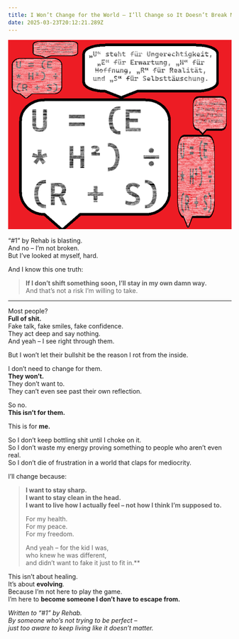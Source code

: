 ```yaml
---
title: I Won’t Change for the World – I’ll Change so It Doesn’t Break Me.
date: 2025-03-23T20:12:21.289Z
---
```

![?](/assets/images/sinnlos.png "?")

“#1” by Rehab is blasting.\
And no – I’m not broken.\
But I’ve looked at myself, hard.

And I know this one truth:

> **If I don’t shift something soon, I’ll stay in my own damn way.**\
> And that’s not a risk I’m willing to take.

- - -

Most people?\
**Full of shit.**\
Fake talk, fake smiles, fake confidence.\
They act deep and say nothing.\
And yeah – I see right through them.

But I won’t let their bullshit be the reason I rot from the inside.

I don’t need to change for them.\
**They won’t.**\
They don’t want to.\
They can’t even see past their own reflection.

So no.\
**This isn’t for them.**

This is for **me.**

So I don’t keep bottling shit until I choke on it.\
So I don’t waste my energy proving something to people who aren’t even real.\
So I don’t die of frustration in a world that claps for mediocrity.

I’ll change because:

> **I want to stay sharp.\
> I want to stay clean in the head.\
> I want to live how I actually feel – not how I think I’m supposed to.**
>
> For my health.\
> For my peace.\
> For my freedom.
>
> And yeah – for the kid I was,\
> who knew he was different,\
> and didn’t want to fake it just to fit in.\*\*

This isn’t about healing.\
It’s about **evolving**.\
Because I’m not here to play the game.\
I’m here to **become someone I don’t have to escape from.**

*Written to “#1” by Rehab.\
By someone who’s not trying to be perfect –\
just too aware to keep living like it doesn’t matter.*
